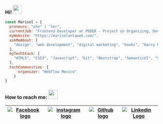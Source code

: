 ### Hi! <img src="https://github.com/MarisolenlaWeb/marisolenlaweb/blob/master/assets/Hi.gif" width="29px">

<!--
**MarisolenlaWeb/marisolenlaweb** is a ✨ _special_ ✨ repository because its `README.md` (this file) appears on your GitHub profile.
-->


```javascript
const Marisol = {
  pronouns: "she" | "her",
  currentJob: "Frontend Developer at PODER - Project on Organizing, Development, Education and Research",
  myWebsite: "https://marisolenlaweb.com/",
  askMeAbout: [
    "design", "web development", "digital marketing", "books", "Harry Potter"
  ],
  myTechStack: [
    "HTML5", "CSS3", "Javascript", "Git", "Bootstrap", "SemanticUI", "Stylus", "Express", "Wordpress", "Webflow", "Photoshop", "Illustrator", "Sketch" 
  ],
  techCommunities: {
      organizer: "Webflow Mexico"
    }
}
```

<!--
<img src="https://github.com/MarisolenlaWeb/marisolenlaweb/blob/master/assets/working.gif" alt="Working gif">
-->

### How to reach me: <img src="https://github.com/MarisolenlaWeb/marisolenlaweb/blob/master/assets/message.gif" width="30px">

| [<img src="https://github.com/MarisolenlaWeb/marisolenlaweb/blob/master/assets/facebook%20(1).png" alt="Facebook logo">]( https://www.facebook.com/marisolenlaweb) | [<img src="https://github.com/MarisolenlaWeb/marisolenlaweb/blob/master/assets/instagram%20(1).png" alt="instagram logo">](https://www.instagram.com/marisolenelmundo/) | [<img src="https://github.com/MarisolenlaWeb/marisolenlaweb/blob/master/assets/github.png" alt="Github logo">](https://github.com/MarisolenlaWeb) | [<img src="https://github.com/MarisolenlaWeb/marisolenlaweb/blob/master/assets/likedin%20(1).png" alt="Linkedin Logo">](https://www.linkedin.com/in/marisolcarrillom)
|:---:|:---:|:---:|:---:|



